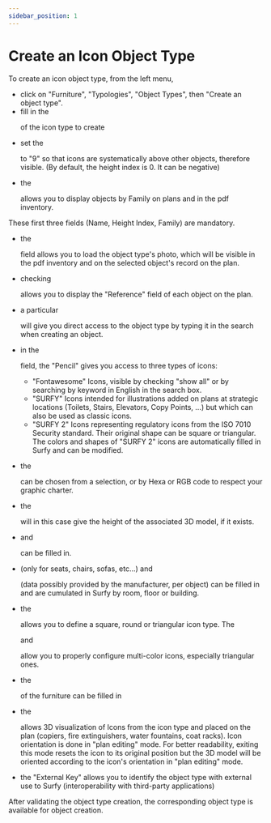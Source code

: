 ```yaml
---
sidebar_position: 1
---
```



# Create an Icon Object Type

<Youtube code="89my-CVLjOo"/>

To create an icon object type, from the left menu,

-	click on "Furniture", "Typologies", "Object Types", then "Create an object type".
-	fill in the <P code="itemType:name" /> of the icon type to create
-	set the <P code="itemType:zIndex" /> to "9" so that icons are systematically above other objects, therefore visible. (By default, the height index is 0. It can be negative)
-	the <P code="itemType:itemTypeFamily" /> allows you to display objects by Family on plans and in the pdf inventory.

These first three fields (Name, Height Index, Family) are mandatory.

-	the <P code="itemType:picture" /> field allows you to load the object type's photo, which will be visible in the pdf inventory and on the selected object's record on the plan.
-	checking <P code="itemType:displayItemReferenceInMap" /> allows you to display the "Reference" field of each object on the plan.
-	a particular <P code="itemType:code" /> will give you direct access to the object type by typing it in the search when creating an object.
-	in the <P code="itemType:icon" /> field, the "Pencil" gives you access to three types of icons:
    -   "Fontawesome" Icons, visible by checking "show all" or by searching by keyword in English in the search box.
    -   "SURFY" Icons intended for illustrations added on plans at strategic locations (Toilets, Stairs, Elevators, Copy Points, …) but which can also be used as classic icons.
    -   "SURFY 2" Icons representing regulatory icons from the ISO 7010 Security standard. Their original shape can be square or triangular. The colors and shapes of "SURFY 2" icons are automatically filled in Surfy and can be modified.

-	the <P code="itemType:color" /> can be chosen from a selection, or by Hexa or RGB code to respect your graphic charter.
-	the <P code="itemType:height" /> will in this case give the height of the associated 3D model, if it exists.
-	<P code="itemType:description" /> and <P code="itemType:price" /> can be filled in.
-	<P code="itemType:seatsCount" /> (only for seats, chairs, sofas, etc…) and <P code="itemType:carbonFootprint" /> (data possibly provided by the manufacturer, per object) can be filled in and are cumulated in Surfy by room, floor or building.
-	the <P code="itemType:iconShape" /> allows you to define a square, round or triangular icon type. The <P code="itemType:iconBackgroundColor" /> and <P code="itemType:iconBorderColor" /> allow you to properly configure multi-color icons, especially triangular ones.
-	the <P code="itemType:manufacturer" /> of the furniture can be filled in
-	the <P code="itemType:object3dModel" /> allows 3D visualization of Icons from the icon type and placed on the plan (copiers, fire extinguishers, water fountains, coat racks). Icon orientation is done in "plan editing" mode. For better readability, exiting this mode resets the icon to its original position but the 3D model will be oriented according to the icon's orientation in "plan editing" mode.
-	the "External Key" allows you to identify the object type with external use to Surfy (interoperability with third-party applications)

After validating the object type creation, the corresponding object type is available for object creation.
